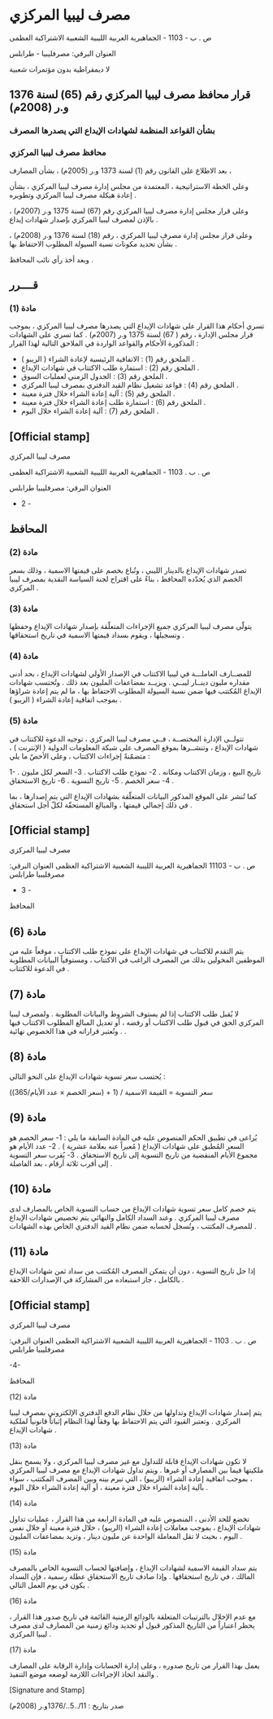 # مصرف ليبيا المركزي

ص . ب - 1103 - الجماهيرية العربية الليبية الشعبية الاشتراكية العظمى

العنوان البرقي: مصرفليبيا - طرابلس

لا ديمقراطية
بدون مؤتمرات شعبية

## قرار محافظ مصرف ليبيا المركزي رقم (65) لسنة 1376 و.ر (2008م)
### بشأن القواعد المنظمة لشهادات الإيداع التي يصدرها المصرف

### محافظ مصرف ليبيا المركزي

بعد الاطلاع على القانون رقم (1) لسنة 1373 و.ر (2005م) ، بشأن المصارف ،

وعلى الخطة الاستراتيجية ، المعتمدة من مجلس إدارة مصرف ليبيا المركزي ، بشأن إعادة هيكلة
مصرف ليبيا المركزي وتطويره .

وعلى قرار مجلس إدارة مصرف ليبيا المركزي رقم (67) لسنة 1375 و.ر (2007م) ، بالإذن
لمصرف ليبيا المركزي بإصدار شهادات إيداع .

وعلى قرار مجلس إدارة مصرف ليبيا المركزي ، رقم (18) لسنة 1376 و.ر (2008م) ، بشأن
تحديد مكونات نسبة السيولة المطلوب الاحتفاظ بها .

وبعد أخذ رأي نائب المحافظ .

## قــــرر
### مادة (1)

تسري أحكام هذا القرار على شهادات الإيداع التي يصدرها مصرف ليبيا المركزي ، بموجب قرار
مجلس الإدارة ، رقم ( 67) لسنة 1375 و.ر (2007م) . كما تسري على الشهادات المذكورة الأحكام
والقواعد الواردة في الملاحق التالية لهذا القرار :

* الملحق رقم (1) : الاتفاقية الرئيسية لإعادة الشراء ( الريبو ) .
* الملحق رقم (2) : استمارة طلب الاكتتاب في شهادات الإيداع .
* الملحق رقم (3) : الجدول الزمني لعمليات السوق .
* الملحق رقم (4) : قواعد تشغيل نظام القيد الدفتري بمصرف ليبيا المركزي .
* الملحق رقم (5) : آلية إعادة الشراء خلال فترة معينة .
* الملحق رقم (6) : استمارة طلب إعادة الشراء خلال فترة معينة .
* الملحق رقم (7) : آلية إعادة الشراء خلال اليوم .

[Official stamp]
---

مصرف ليبيا المركزي

ص . ب . 1103 - الجماهيرية العربية الليبية الشعبية الاشتراكية العظمى

العنوان البرقي: مصرفليبيا طرابلس

- 2 -

## المحافظ

### مادة (2)

تصدر شهادات الإيداع بالدينار الليبي ، وتُباع بخصم على قيمتها الاسمية ، وذلك بسعر الخصم الذي
يُحدّده المحافظ ، بناءً على اقتراح لجنة السياسة النقدية بمصرف ليبيا المركزي .

### مادة (3)

يتولّى مصرف ليبيا المركزي جميع الإجراءات المتعلّقة بإصدار شهادات الإيداع وحفظها وتسجيلها ،
ويقوم بسداد قيمتها الاسمية في تاريخ استحقاقها .

### مادة (4)

للمصــارف العاملـــة في ليبيا الاكتتاب في الإصدار الأولي لشهادات الإيداع ، بحد أدنى مقداره مليون
دينــار ليبــي . ويزيــد بمضاعفات المليون بعد ذلك . وتُحتسب شهادات الإيداع المُكتتب فيها ضمن نسبة
السيولة المطلوب الاحتفاظ بها ، ما لم يتم إعادة شراؤها بموجب اتفاقية إعادة الشراء ( الريبو ) .

### مادة (5)

تتولــى الإدارة المختصــة ، فــي مصرف ليبيا المركزي ، توجيه الدعوة للاكتتاب في شهادات الإيداع ،
وتنشــرها بموقع المصرف على شبكة المعلومات الدولية ( الإنترنت ) ، متضمّنةً إجراءات الاكتتاب ، وعلى
الأخصّ ما يلي :

1- تاريخ البيع ، وزمان الاكتتاب ومكانه .
2- نموذج طلب الاكتتاب .
3- السعر لكل مليون .
4- سعر الخصم .
5- تاريخ التسوية .
6- تاريخ الاستحقاق .

كما تُنشر على الموقع المذكور البيانات المتعلّقة بشهادات الإيداع التي يتم إصدارها ، بما في ذلك
إجمالي قيمتها ، والمبالغ المستحقّة لكلّ أجل استحقاق .

[Official stamp]
---
مصرف ليبيا المركزي

ص . ب - 11103 الجماهيرية العربية الليبية الشعبية الاشتراكية العظمى
العنوان البرقي: مصرفليبيا طرابلس

- 3 -

المحافظ

## مادة (6)

يتم التقدم للاكتتاب في شهادات الإيداع على نموذج طلب الاكتتاب ، موقعاً عليه من الموظفين
المخولين بذلك من المصرف الراغب في الاكتتاب ، ومستوفياً البيانات المطلوبة في الدعوة للاكتتاب .

## مادة (7)

لا يُقبل طلب الاكتتاب إذا لم يستوف الشروط والبيانات المطلوبة . ولمصرف ليبيا المركزي الحق
في قبول طلب الاكتتاب أو رفضه ، أو تعديل المبالغ المطلوب الاكتتاب فيها . وتُعتبر قراراته في هذا
الخصوص نهائية .

## مادة (8)

يُحتسب سعر تسوية شهادات الإيداع على النحو التالي :

سعر التسوية = القيمة الاسمية / (1 + (سعر الخصم × عدد الأيام/365))

## مادة (9)

يُراعى في تطبيق الحكم المنصوص عليه في المادة السابقة ما يلي :
1- سعر الخصم هو السعر المُطبق على شهادات الإيداع ( مُعبراً عنه بعلامة عشرية ) .
2- عدد الأيام هو مجموع الأيام المنقضية من تاريخ التسوية إلى تاريخ الاستحقاق .
3- يُقرب سعر التسوية إلى أقرب ثلاثة أرقام ، بعد الفاصلة .

## مادة (10)

يتم خصم كامل سعر تسوية شهادات الإيداع من حساب التسوية الخاص بالمصارف لدى مصرف
ليبيا المركزي . وعند السداد الكامل والنهائي يتم تخصيص شهادات الإيداع للمصرف المكتتب ، وتُسجل
لحسابه ضمن نظام القيد الدفتري الخاص بهذه الشهادات .

## مادة (11)

إذا حل تاريخ التسوية ، دون أن يتمكن المصرف المُكتتب من سداد ثمن شهادات الإيداع بالكامل ،
جاز استبعاده من المشاركة في الإصدارات اللاحقة .

[Official stamp]
---
مصرف ليبيا المركزي

ص . ب . 1103 - الجماهيرية العربية الليبية الشعبية الاشتراكية العظمى
العنوان البرقي: مصرفليبيا طرابلس

-4-

المحافظ

(مادة (12

يتم إصدار شهادات الإيداع وتداولها من خلال نظام الدفع الدفتري الإلكتروني بمصرف ليبيا المركزي . وتعتبر القيود التي يتم الاحتفاظ بها وفقاً لهذا النظام إثباتاً قانونياً لملكية شهادات الإيداع .

(مادة (13

لا تكون شهادات الإيداع قابلة للتداول مع غير مصرف ليبيا المركزي ، ولا يسمح بنقل ملكيتها فيما بين المصارف أو غيرها . ويتم تداول شهادات الإيداع مع مصرف ليبيا المركزي ، بموجب اتفاقية إعادة الشراء (الريبو) ، التي تبرم بينه وبين المصرف المكتتب ، سواء بآلية إعادة الشراء خلال فترة معينة ، أو آلية إعادة الشراء خلال اليوم .

(مادة (14

تخضع للحد الأدنى ، المنصوص عليه في المادة الرابعة من هذا القرار ، عمليات تداول شهادات الإيداع ، بموجب معاملات إعادة الشراء (الريبو) ، خلال فترة معينة أو خلال نفس اليوم ، بحيث لا تقل المعاملة الواحدة عن مليون دينار ، وتزيد بمضاعفات المليون .

(مادة (15

يتم سداد القيمة الاسمية لشهادات الإيداع ، وإضافتها لحساب التسوية الخاص بالمصرف المالك ، في تاريخ استحقاقها . وإذا صادف تاريخ الاستحقاق عطلة رسمية ، فإن السداد يكون في يوم العمل التالي .

(مادة (16

مع عدم الإخلال بالترتيبات المتعلقة بالودائع الزمنية القائمة في تاريخ صدور هذا القرار ، يحظر اعتباراً من التاريخ المذكور قبول أو تجديد ودائع زمنية من المصارف لدى مصرف ليبيا المركزي .

(مادة (17

يعمل بهذا القرار من تاريخ صدوره ، وعلى إدارة الحسابات وإدارة الرقابة على المصارف والنقد اتخاذ الإجراءات اللازمة لوضعه موضع التنفيذ .

[Signature and Stamp]

صدر بتاريخ : 11/..5../1376و.ر (2008م)